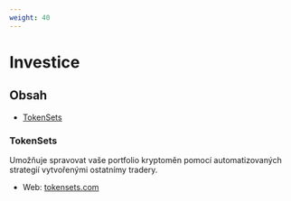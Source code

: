 ```yaml
---
weight: 40
---
```


# Investice



## Obsah

- [TokenSets](#TokenSets)



### TokenSets

Umožňuje spravovat vaše portfolio kryptoměn pomocí automatizovaných strategií vytvořenými ostatnímy tradery.

- Web: [tokensets.com](https://www.tokensets.com/)

